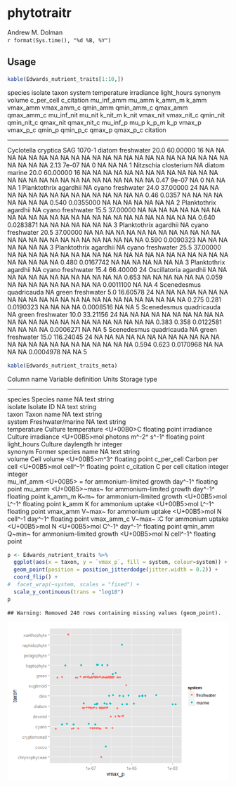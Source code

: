 # phytotraitr
Andrew M. Dolman  
`r format(Sys.time(), "%d %B, %Y")`  

## Usage




```r
kable(Edwards_nutrient_traits[1:10,])
```



species                   isolate      taxon    system        temperature   irradiance   light_hours  synonym                  volume   c_per_cell   c_citation   mu_inf_amm   mu_amm   k_amm_m   k_amm   vmax_amm   vmax_amm_c   qmin_amm   qmin_amm_c   qmax_amm  qmax_amm_c    mu_inf_nit   mu_nit   k_nit_m   k_nit   vmax_nit   vmax_nit_c   qmin_nit   qmin_nit_c   qmax_nit   qmax_nit_c   mu_inf_p    mu_p       k_p_m    k_p   vmax_p   vmax_p_c   qmin_p    qmin_p_c   qmax_p   qmax_p_c   citation
------------------------  -----------  -------  -----------  ------------  -----------  ------------  ----------------------  -------  -----------  -----------  -----------  -------  --------  ------  ---------  -----------  ---------  -----------  ---------  -----------  -----------  -------  --------  ------  ---------  -----------  ---------  -----------  ---------  -----------  ---------  ------  ----------  -----  -------  ---------  -------  ----------  -------  ---------  ---------
Cyclotella cryptica       SAG 1070-1   diatom   freshwater           20.0     60.00000            16  NA                           NA           NA           NA           NA       NA        NA      NA         NA           NA         NA           NA         NA  NA                    NA       NA        NA      NA         NA           NA         NA           NA         NA           NA         NA      NA          NA   2.13    7e-07         NA        0          NA       NA         NA          1
Nitzschia closterium      NA           diatom   marine               20.0     60.00000            16  NA                           NA           NA           NA           NA       NA        NA      NA         NA           NA         NA           NA         NA  NA                    NA       NA        NA      NA         NA           NA         NA           NA         NA           NA         NA      NA          NA   0.47    9e-07         NA        0          NA       NA         NA          1
Planktothrix agardhii     NA           cyano    freshwater           24.0     37.00000            24  NA                           NA           NA           NA           NA       NA        NA      NA         NA           NA         NA           NA         NA  NA                    NA     0.46    0.0357      NA         NA           NA         NA           NA         NA           NA         NA   0.540   0.0355000     NA       NA         NA       NA          NA       NA         NA          2
Planktothrix agardhii     NA           cyano    freshwater           15.5     37.00000            NA  NA                           NA           NA           NA           NA       NA        NA      NA         NA           NA         NA           NA         NA  NA                    NA       NA        NA      NA         NA           NA         NA           NA         NA           NA         NA   0.640   0.0283871     NA       NA         NA       NA          NA       NA         NA          3
Planktothrix agardhii     NA           cyano    freshwater           20.5     37.00000            NA  NA                           NA           NA           NA           NA       NA        NA      NA         NA           NA         NA           NA         NA  NA                    NA       NA        NA      NA         NA           NA         NA           NA         NA           NA         NA   0.590   0.0090323     NA       NA         NA       NA          NA       NA         NA          3
Planktothrix agardhii     NA           cyano    freshwater           25.5     37.00000            NA  NA                           NA           NA           NA           NA       NA        NA      NA         NA           NA         NA           NA         NA  NA                    NA       NA        NA      NA         NA           NA         NA           NA         NA           NA         NA   0.480   0.0167742     NA       NA         NA       NA          NA       NA         NA          3
Planktothrix agardhii     NA           cyano    freshwater           15.4     66.40000            24  Oscillatoria agardhii        NA           NA           NA           NA       NA        NA      NA         NA           NA         NA           NA         NA  NA                 0.653       NA        NA      NA         NA           NA         NA        0.059         NA           NA         NA      NA          NA     NA       NA         NA       NA   0.0011100       NA         NA          4
Scenedesmus quadricauda   NA           green    freshwater            5.0     16.60578            24  NA                           NA           NA           NA           NA       NA        NA      NA         NA           NA         NA           NA         NA  NA                    NA       NA        NA      NA         NA           NA         NA           NA         NA           NA      0.275   0.281   0.0190323     NA       NA         NA       NA   0.0008516       NA         NA          5
Scenedesmus quadricauda   NA           green    freshwater           10.0     33.21156            24  NA                           NA           NA           NA           NA       NA        NA      NA         NA           NA         NA           NA         NA  NA                    NA       NA        NA      NA         NA           NA         NA           NA         NA           NA      0.383   0.358   0.0122581     NA       NA         NA       NA   0.0006271       NA         NA          5
Scenedesmus quadricauda   NA           green    freshwater           15.0    116.24045            24  NA                           NA           NA           NA           NA       NA        NA      NA         NA           NA         NA           NA         NA  NA                    NA       NA        NA      NA         NA           NA         NA           NA         NA           NA      0.594   0.623   0.0170968     NA       NA         NA       NA   0.0004978       NA         NA          5

```r
kable(Edwards_nutrient_traits_meta)
```



Column name   Variable definition                         Units                                     Storage type   
------------  ------------------------------------------  ----------------------------------------  ---------------
species       Species name                                NA                                        text string    
isolate       Isolate ID                                  NA                                        text string    
taxon         Taxon name                                  NA                                        text string    
system        Freshwater/marine                           NA                                        text string    
temperature   Culture temperature                         <U+00B0>C                                 floating point 
irradiance    Culture irradiance                          <U+00B5>mol photons m^-2^ s^-1^           floating point 
light_hours   Culture daylength                           hr                                        integer        
synonym       Former species name                         NA                                        text string    
volume        Cell volume                                 <U+00B5>m^3^                              floating point 
c_per_cell    Carbon per cell                             <U+00B5>mol cell^-1^                      floating point 
c_citation    C per cell citation                         integer                                   integer        
mu_inf_amm    <U+00B5> = for ammonium-limited growth      day^-1^                                   floating point 
mu_amm        <U+00B5>~max~ for ammonium-limited growth   day^-1^                                   floating point 
k_amm_m       K~m~ for ammonium-limited growth            <U+00B5>mol L^-1^                         floating point 
k_amm         K for ammonium uptake                       <U+00B5>mol L^-1^                         floating point 
vmax_amm      V~max~ for ammonium uptake                  <U+00B5>mol N cell^-1 day^-1^             floating point 
vmax_amm_c    V~max~ :C for ammonium uptake               <U+00B5>mol N <U+00B5>mol C^-1^ day^-1^   floating point 
qmin_amm      Q~min~ for ammonium-limited growth          <U+00B5>mol N cell^-1^                    floating point 


```r
p <- Edwards_nutrient_traits %>% 
  ggplot(aes(x = taxon, y = `vmax_p`, fill = system, colour=system)) +
  geom_point(position = position_jitterdodge(jitter.width = 0.2)) + 
  coord_flip() +
#  facet_wrap(~system, scales = "fixed") + 
  scale_y_continuous(trans = "log10")
p
```

```
## Warning: Removed 240 rows containing missing values (geom_point).
```

![](readme_files/figure-html/unnamed-chunk-2-1.png) 

